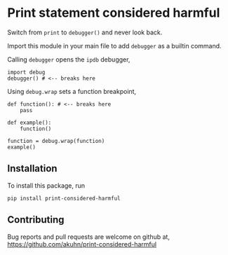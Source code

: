 # Print statement considered harmful

Switch from `print` to `debugger()` and never look back.

Import this module in your main file to add `debugger` as a builtin command.

Calling `debugger` opens the `ipdb` debugger,

    import debug
    debugger() # <-- breaks here

Using `debug.wrap` sets a function breakpoint,

    def function(): # <-- breaks here
        pass

    def example():
        function()

    function = debug.wrap(function)
    example()

## Installation

To install this package, run

    pip install print-considered-harmful

## Contributing

Bug reports and pull requests are welcome on github at, https://github.com/akuhn/print-considered-harmful
